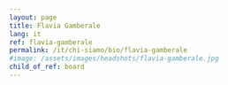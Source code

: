 ```yaml
---
layout: page
title: Flavia Gamberale
lang: it
ref: flavia-gamberale
permalink: /it/chi-siamo/bio/flavia-gamberale
#image: /assets/images/headshots/flavia-gamberale.jpg
child_of_ref: board
---
```

